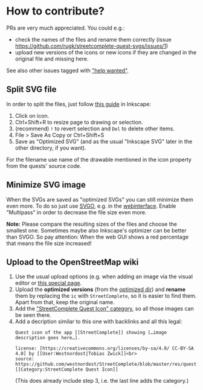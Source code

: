 # How to contribute?
PRs are very much appreciated. You could e.g.:
* check the names of the files and rename them correctly (issue https://github.com/rugk/streetcomplete-quest-svgs/issues/1)
* upload new versions of the icons or new icons if they are changed in the original file and missing here.

See also other issues tagged with ["help wanted"](https://github.com/rugk/streetcomplete-quest-svgs/labels/help%20wanted).

## Split SVG file

In order to split the files, just follow [this guide](https://graphicdesign.stackexchange.com/questions/18088/exporting-an-object-as-svg-from-inkscape) in Inkscape:
1. Click on icon.
2. Ctrl+Shift+R to resize page to drawing or selection.
3. (recommend) `!` to revert selection and `Del` to delete other items.
3. File > Save As Copy or Ctrl+Shift+S
4. Save as "Optimized SVG" (and as the usual "Inkscape SVG" later in the other directory, if you want).

For the filename use name of the drawable mentioned in the icon property from the quests' source code.

## Minimize SVG image

When the SVGs are saved as "optimized SVGs" you can still minimize them even more. To do so just use [SVGO](https://github.com/svg/svgo), e.g. in the [webinterface](https://jakearchibald.github.io/svgomg/). Enable "Multipass" in order to decrease the file size even more.

**Note:** Please compare the resulting sizes of the files and choose the smallest one. Sometimes maybe also Inkscape's optimizer can be better than SVGO.
So pay attention: When the web GUI shows a red percentage that means the file size increased!

## Upload to the OpenStreetMap wiki

1. Use the usual upload options (e.g. when adding an image via the visual editor or [this special page](https://wiki.openstreetmap.org/wiki/Special:Upload).
2. Upload the **optimized versions** (from the [optimized dir](optimized/)) and **rename** them by replacing the `ic` with `StreetComplete`, so it is easier to find them. Apart from that, keep the original name.
3. Add the ["StreetComplete Quest Icon" category](https://wiki.openstreetmap.org/wiki/Category:StreetComplete_Quest_Icon), so all those images can be seen there.
4. Add a decription similar to this one with backlinks and all this legal:
   ```
   Quest icon of the app [[StreetComplete]] showing […image description goes here…].
   
   license: [https://creativecommons.org/licenses/by-sa/4.0/ CC-BY-SA 4.0] by [[User:Westnordost|Tobias Zwick]]<br>
   source: https://github.com/westnordost/StreetComplete/blob/master/res/quest_icons.svg
   [[Category:StreetComplete Quest Icon]]
   ```
   (This does already include step 3, i.e. the last line adds the category.)

